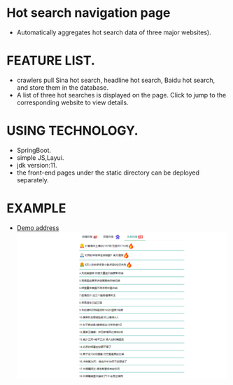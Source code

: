 # Hot search navigation page 
- Automatically aggregates hot search data of three major websites).

# FEATURE LIST.
- crawlers pull Sina hot search, headline hot search, Baidu hot search, and store them in the database.
- A list of three hot searches is displayed on the page. Click to jump to the corresponding website to view details.


# USING TECHNOLOGY.
- SpringBoot.
- simple JS,Layui.
- jdk version:11.
- the front-end pages under the static directory can be deployed separately.

# EXAMPLE
- [Demo address](http://110.42.211.239:8085/index.html)
![avatar](./example.png)